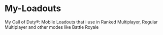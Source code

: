 # My-Loadouts
My Call of Duty®: Mobile Loadouts that i use in Ranked Multiplayer, Regular Multiplayer and other modes like Battle Royale

